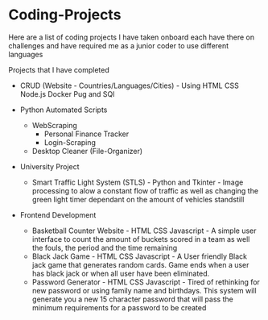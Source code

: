 # Coding-Projects
Here are a list of coding projects I have taken onboard each have there on challenges and have required me as a junior coder to use different languages 

Projects that I have completed
  - CRUD (Website - Countries/Languages/Cities) - Using HTML CSS Node.js Docker Pug and SQl 
  
  - Python Automated Scripts
      - WebScraping
          - Personal Finance Tracker
          - Login-Scraping
      - Desktop Cleaner (File-Organizer)
  
  - University Project 
      - Smart Traffic Light System (STLS) - Python and Tkinter - Image processing to alow a constant flow of traffic as well as changing the green light timer dependant on the amount of vehicles standstill
  
  - Frontend Development
      - Basketball Counter Website - HTML CSS Javascript
            - A simple user interface to count the amount of buckets scored in a team as well the fouls, the period and the time remaining
      - Black Jack Game - HTML CSS Javascript
            - A User friendly Black jack game that generates random cards. Game ends when a user has black jack or when all user have been eliminated.
      - Password Generator - HTML CSS Javascript
            - Tired of rethinking for new password or using family name and birthdays. This system will generate you a new 15 character password that will pass the minimum requirements for a password to be created
